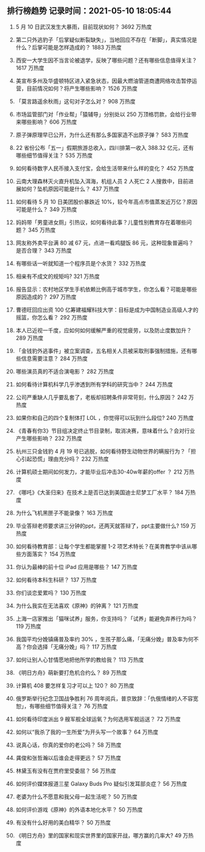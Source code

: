 
## 排行榜趋势 记录时间：2021-05-10 18:05:44
  
  1. 5 月 10 日武汉发生大暴雨，目前现状如何？ 3692 万热度
    
  2. 第二只外逃豹子「后掌疑似断裂缺失」，当地回应不存在「断脚」，真实情况是什么？后掌可能是怎样造成的？ 1883 万热度
    
  3. 西安一大学生因不当言论被退学，反映了哪些问题？还有哪些信息值得关注？ 1617 万热度
    
  4. 美宣布多州及华盛顿特区进入紧急状态，因最大燃油管道商遭网络攻击暂停运营，目前情况如何？将产生哪些影响？ 1526 万热度
    
  5. 「莫言路遥余秋雨」这句对子怎么对？ 908 万热度
    
  6. 市场监管部门对「作业帮」「猿辅导」分别处以 250 万顶格罚款，会给行业带来哪些影响？ 606 万热度
    
  7. 原子弹原理早已公开，为什么还有那么多国家造不出原子弹？ 583 万热度
    
  8. 22 省份公布「五一」假期旅游总收入，四川排第一收入 388.32 亿元，还有哪些细节值得关注？ 535 万热度
    
  9. 如何看待数字人民币接入支付宝，会给生活带来什么样的变化？ 452 万热度
    
  10. 云南大理森林灭火直升机坠入洱海，机组人员 2 人死亡 2 人搜救中，目前进展如何？坠机原因可能是什么？ 437 万热度
    
  11. 如何看待 5 月 10 日美团股价暴跌近 10%，较今年高点市值蒸发近万亿？原因可能是什么？ 349 万热度
    
  12. 妈妈带「男童进女厕」引热议，如何看待此事？儿童性别教育存在着哪些问题？ 345 万热度
    
  13. 网友称外卖平台满 80 减 67 元，点进一看鸡腿饭 86 元，这种现象普遍吗？是否合理？ 343 万热度
    
  14. 有哪些话一听就知道一个程序员是个水货？ 332 万热度
    
  15. 相亲有不成文的规矩吗? 321 万热度
    
  16. 报告显示：农村地区学生手机依赖比例高于城市学生，你怎么看？可能是哪些原因造成的？ 297 万热度
    
  17. 曹德旺回应出资 100 亿筹建福耀科技大学：目标是成为中国制造业高级人才的摇篮，你怎么看？ 292 万热度
    
  18. 本人已近视一千度，应如何如何缓解严重的视觉疲劳，以及防止度数加升？ 289 万热度
    
  19. 「金钱豹外逃事件」被立案调查，五名相关人员被采取刑事强制措施，还有哪些信息需要注意？ 284 万热度
    
  20. 哪些演员真的不适合演电影？ 282 万热度
    
  21. 如何看待计算机科学几乎渗透到所有学科的研究当中？ 244 万热度
    
  22. 公司严重缺人几乎要乱套了，老板却招聘条件非常苛刻，什么原因？ 242 万热度
    
  23. 如果你和自己的四个复制体打 LOL ，你觉得可以玩到什么段位? 240 万热度
    
  24. 《青春有你3》节目组决定终止节目录制，取消决赛，意味着什么？会对行业产生哪些影响？ 232 万热度
    
  25. 杭州三只金钱豹 4 月 19 号已逃脱，如何看待野生动物世界的瞒报行为？「担心引起恐慌」理由充分吗？ 232 万热度
    
  26. 计算机硕士期间如何发力，才能毕业后冲击30-40w年薪的offer ？ 212 万热度
    
  27. 《哪吒》《大圣归来》在技术上是否已达到美国迪士尼梦工厂水平？ 184 万热度
    
  28. 为什么飞机黑匣子不能录像？ 163 万热度
    
  29. 毕业答辩老师要求讲三分钟的ppt，还两天就答辩了，ppt主要做什么? 159 万热度
    
  30. 如何看待教育部：让每个学生都能掌握 1-2 项艺术特长？在美育教学中该从哪些方面落实？ 154 万热度
    
  31. 你认为最棒的前十位 iPad 应用是哪些？ 147 万热度
    
  32. 如何看待本科生科研？ 137 万热度
    
  33. 你们谈恋爱累吗？ 130 万热度
    
  34. 为什么我实在无法喜欢《原神》的钟离？ 121 万热度
    
  35. 上海一店家推出「猫咪试养」服务，你支持吗？「试养」能避免弃养行为吗？ 119 万热度
    
  36. 我国平均分娩镇痛普及率约 30% ，生孩子那么痛，「无痛分娩」普及率为何不高？你会选择「无痛分娩」吗？ 117 万热度
    
  37. 如何让别人心甘情愿地把他所学的教给我？ 113 万热度
    
  38. 《明日方舟》萌新要打危机合约么？ 89 万热度
    
  39. 计算机 408 要怎样复习才可以上 120？ 80 万热度
    
  40. 俄罗斯举行纪念卫国战争胜利 76 周年阅兵，普京致辞：「仇俄情绪的人不容宽恕」，有哪些细节值得关注？ 76 万热度
    
  41. 如何看待印度派出 9 艘军舰全球运氧？为何选用军舰运送？ 72 万热度
    
  42. 如何以“我杀了我的一生所爱”为开头写一个故事？ 64 万热度
    
  43. 说真心话，你真的爱你的老公吗？ 58 万热度
    
  44. 龚俊和张哲瀚以后谁会走得更远？ 57 万热度
    
  45. 林黛玉有没有在贾府里受委屈？ 56 万热度
    
  46. 如何评价媒体报道三星 Galaxy Buds Pro 疑似引发耳部炎症？ 56 万热度
    
  47. 老婆为什么不愿意和我父母一起生活呢？ 50 万热度
    
  48. 如何评价游戏《原神》的外语本地化水平？ 50 万热度
    
  49. 有没有什么好用的美白精华？ 50 万热度
    
  50. 《明日方舟》里的国家和现实世界里的国家开战，哪方赢的几率大? 49 万热度
    